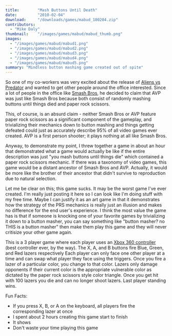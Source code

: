 ```yaml
---
title:        "Mash Buttons Until Death"
date:         "2010-02-04"
download:     "/downloads/games/mabud_100204.zip"
contributors: 
  - "Mike Daly"
thumbnail:    "/images/games/mabud/mabud_thumb.png"
images: 
  - "/images/games/mabud/mabud1.png"
  - "/images/games/mabud/mabud2.png"
  - "/images/games/mabud/mabud3.png"
  - "/images/games/mabud/mabud4.png"
  - "/images/games/mabud/mabud5.png"
summary: "Mindless button mashing game created out of spite"
---
```

So one of my co-workers was very excited about the release of [Aliens vs Predator](http://www.sega.com/games/aliens-vs-predator/) and wanted to get other people around the office interested. Since a lot of people in the office like [Smash Bros](http://www.smashbros.com/en_us/), he decided to claim that AVP was just like Smash Bros because both consist of randomly mashing buttons until things died and paper rock scissors.

This, of course, is an absurd claim - neither Smash Bros or AVP feature paper rock scissors as a significant component of the gameplay, and trivializing their mechanics down to button mashing and things getting defeated could just as accurately describe 95% of all video games ever created. AVP is a first person shooter; it plays nothing at all like Smash Bros.

Anyway, to demonstrate my point, I threw together a game in about an hour that demonstrated what a game would actually be like if the entire description was just &quot;you mash buttons until things die&quot; which contained a paper rock scissors mechanic. If there was a taxonomy of video games, this game would be a distant ancestor of Smash Bros and AVP. Actually, it would be more like the brother of their ancestor that didn't survive to reproduction due to natural selection.

Let me be clear on this; this game sucks. It may be the worst game I've ever created. I'm really just posting it here so I can look like I'm doing stuff with my free time. Maybe I can justify it as an art game in that it demonstrates how the strategy of the PRS mechanics is really just an illusion and makes no difference for the end user's experience. I think the most value the game has is that if someone is knocking one of your favorite games by trivializing it down to a button masher, you can say something like &quot;button masher? no THIS is a button masher&quot; then make them play this game and they will never critisize your other game again.

This is a 3 player game where each player uses an [Xbox 360 controller](http://www.amazon.com/Xbox-360-Controller/dp/B000B6MLTQ) (best controller ever, by the way). The X, A, and B buttons fire Blue, Green, and Red lazers respectively Each player can only face one other player at a time and can swap what player they face using the triggers. Once you fire a lazer of a particular color, you change to that color. Lazers only damage opponents if their current color is the appropriate vulnerable color as dictated by the paper rock scissors style color triangle. Once you get hit with 100 lazers you die and can no longer shoot lazers. Last player standing wins.

Fun Facts:

* If you press X, B, or A on the keyboard, all players fire the corresponding lazer at once
* I spent about 2 hours creating this game start to finish
* It shows
* Don't waste your time playing this game
